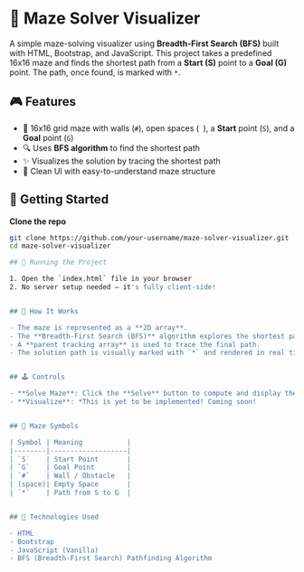 # 🧩 Maze Solver Visualizer

A simple maze-solving visualizer using **Breadth-First Search (BFS)** built with HTML, Bootstrap, and JavaScript. This project takes a predefined 16x16 maze and finds the shortest path from a **Start (S)** point to a **Goal (G)** point. The path, once found, is marked with `*`.

## 🎮 Features

- 📏 16x16 grid maze with walls (`#`), open spaces (` `), a **Start** point (`S`), and a **Goal** point (`G`)
- 🔍 Uses **BFS algorithm** to find the shortest path
- ✨ Visualizes the solution by tracing the shortest path
- 🧠 Clean UI with easy-to-understand maze structure

## 🚀 Getting Started

 **Clone the repo**
```bash
git clone https://github.com/your-username/maze-solver-visualizer.git
cd maze-solver-visualizer

## 🧭 Running the Project

1. Open the `index.html` file in your browser  
2. No server setup needed – it's fully client-side!


## 🧠 How It Works

- The maze is represented as a **2D array**.
- The **Breadth-First Search (BFS)** algorithm explores the shortest path from the **Start (S)** to the **Goal (G)**.
- A **parent tracking array** is used to trace the final path.
- The solution path is visually marked with `*` and rendered in real time on the grid.


## 🕹️ Controls

- **Solve Maze**: Click the **Solve** button to compute and display the shortest path.
- **Visualize**: *This is yet to be implemented! Coming soon!


## 🧱 Maze Symbols

| Symbol | Meaning           |
|--------|-------------------|
| `S`    | Start Point       |
| `G`    | Goal Point        |
| `#`    | Wall / Obstacle   |
| (space)| Empty Space       |
| `*`    | Path from S to G  |


## 🧩 Technologies Used

- HTML 
- Bootstrap
- JavaScript (Vanilla)  
- BFS (Breadth-First Search) Pathfinding Algorithm  

